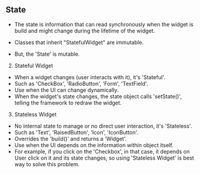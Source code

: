 ## State
- The state is information that can read synchronously
  when the widget is build and might change during the
  lifetime of the widget.

- Classes that inherit "StatefulWidget" are immutable.
- But, the 'State' is mutable.
2. Stateful Widget
- When a widget changes (user interacts with it),
  it's 'Stateful'.
- Such as 'CheckBox', 'RadioButton', 'Form', 'TextField'.
- Use when the UI can change dynamically.
- When the widget's state changes, the state object calls
  'setState()', telling the framework to redraw the widget.
3. Stateless Widget
- No internal state to manage or no direct user interaction,
  it's 'Stateless'.
- Such as 'Text', 'RaisedButton', 'Icon', 'IconButton'.
- Overrides the 'build()' and returns a 'Widget'.
- Use when the UI depends on the information within
  object itself.
- For example, if you click on the 'Checkbox', in that case,
  it depends on User click on it and its state changes,
  so using 'Stateless Widget' is best way to solve this problem.
